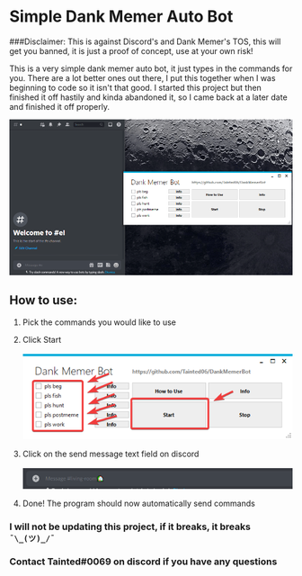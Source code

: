 # Simple Dank Memer Auto Bot
<div id="info"></div>
###Disclaimer: This is against Discord's and Dank Memer's TOS, this will get you banned, it is just a proof of concept, use at your own risk!

This is a very simple dank memer auto bot, it just types in the commands for you. There are a lot better ones out there, I put this together when I was beginning to code so it isn't that good. I started this project but then finished it off hastily and kinda abandoned it, so I came back at a later date and finished it off properly.

![image](Assets/8c7jYXtozD.gif)

## How to use:

1. Pick the commands you would like to use

2. Click Start
<br></br>
![image](Assets/v2.0_PLzfxGP3iB.png)

3. Click on the send message text field on discord
<br></br>
![image](Assets/chrome_4oIWLLWmw9.png)

4. Done! The program should now automatically send commands


### I will not be updating this project, if it breaks, it breaks `¯\_(ツ)_/¯`
### Contact Tainted#0069 on discord if you have any questions
